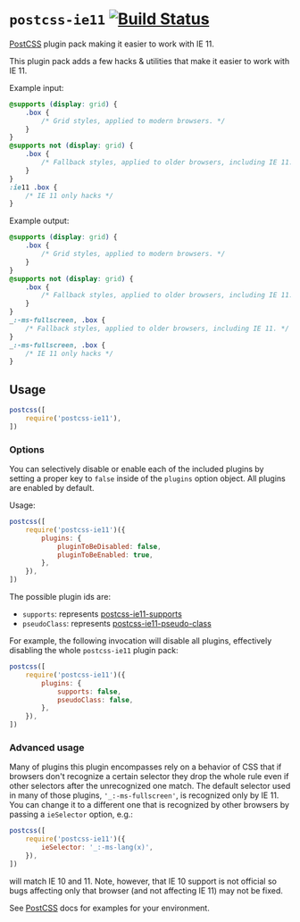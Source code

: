 # `postcss-ie11` [![Build Status][ci-img]][ci]

[PostCSS] plugin pack making it easier to work with IE 11.

[PostCSS]: https://github.com/postcss/postcss
[ci-img]:  https://travis-ci.org/mgol/postcss-ie11.svg
[ci]:      https://travis-ci.org/mgol/postcss-ie11

This plugin pack adds a few hacks & utilities that make it easier to work with IE 11.

Example input:
```css
@supports (display: grid) {
    .box {
        /* Grid styles, applied to modern browsers. */
    }
}
@supports not (display: grid) {
    .box {
        /* Fallback styles, applied to older browsers, including IE 11. */
    }
}
:ie11 .box {
    /* IE 11 only hacks */
}
```

Example output:
```css
@supports (display: grid) {
    .box {
        /* Grid styles, applied to modern browsers. */
    }
}
@supports not (display: grid) {
    .box {
        /* Fallback styles, applied to older browsers, including IE 11. */
    }
}
_:-ms-fullscreen, .box {
    /* Fallback styles, applied to older browsers, including IE 11. */
}
_:-ms-fullscreen, .box {
    /* IE 11 only hacks */
}
```

## Usage

```js
postcss([
    require('postcss-ie11'),
])
```

### Options

You can selectively disable or enable each of the included plugins by setting a proper key to `false` inside of the `plugins` option object. All plugins are enabled by default.

Usage:
```js
postcss([
    require('postcss-ie11')({
        plugins: {
            pluginToBeDisabled: false,
            pluginToBeEnabled: true,
        },
    }),
])
```

The possible plugin ids are:

* `supports`: represents [postcss-ie11-supports](https://www.npmjs.com/package/postcss-ie11-supports)
* `pseudoClass`: represents [postcss-ie11-pseudo-class](https://www.npmjs.com/package/postcss-ie11-pseudo-class)

For example, the following invocation will disable all plugins, effectively disabling the whole `postcss-ie11` plugin pack:

```js
postcss([
    require('postcss-ie11')({
        plugins: {
            supports: false,
            pseudoClass: false,
        },
    }),
])
```

### Advanced usage

Many of plugins this plugin encompasses rely on a behavior of CSS that if browsers don't recognize a certain selector they drop the whole rule even if other selectors after the unrecognized one match. The default selector used in many of those plugins, `'_:-ms-fullscreen'`, is recognized only by IE 11. You can change it to a different one that is recognized by other browsers by passing a `ieSelector` option, e.g.:
```js
postcss([
    require('postcss-ie11')({
        ieSelector: '_:-ms-lang(x)',
    }),
])
```
will match IE 10 and 11. Note, however, that IE 10 support is not official so bugs affecting only that browser (and not affecting IE 11) may not be fixed.

See [PostCSS] docs for examples for your environment.
